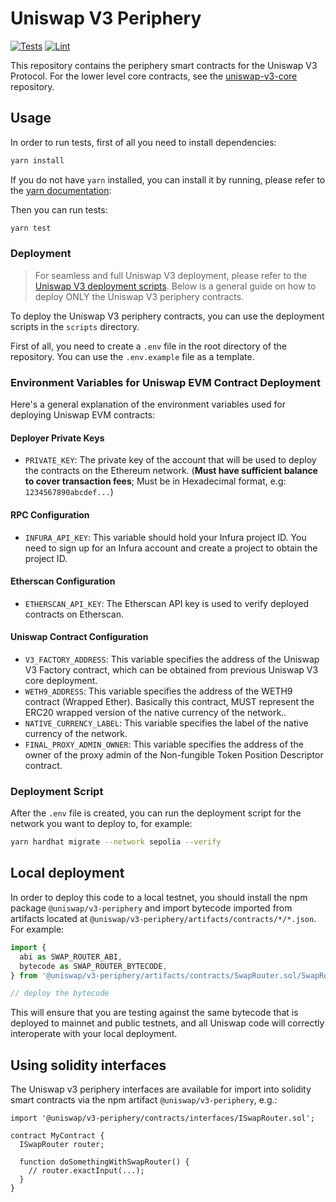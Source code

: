 # Uniswap V3 Periphery

[![Tests](https://github.com/Uniswap/uniswap-v3-periphery/workflows/Tests/badge.svg)](https://github.com/Uniswap/uniswap-v3-periphery/actions?query=workflow%3ATests)
[![Lint](https://github.com/Uniswap/uniswap-v3-periphery/workflows/Lint/badge.svg)](https://github.com/Uniswap/uniswap-v3-periphery/actions?query=workflow%3ALint)

This repository contains the periphery smart contracts for the Uniswap V3 Protocol.
For the lower level core contracts, see the [uniswap-v3-core](https://github.com/micro-capital/v3-core)
repository.

## Usage

In order to run tests, first of all you need to install dependencies:

```bash
yarn install
```

If you do not have `yarn` installed, you can install it by running, please refer to the [yarn documentation](https://classic.yarnpkg.com/en/docs/install):

Then you can run tests:

```bash
yarn test
```

### Deployment

> For seamless and full Uniswap V3 deployment, please refer to the [Uniswap V3 deployment scripts](https://github.com/micro-capital/deploy-v3).
> Below is a general guide on how to deploy ONLY the Uniswap V3 periphery contracts.

To deploy the Uniswap V3 periphery contracts, you can use the deployment scripts in the `scripts` directory.

First of all, you need to create a `.env` file in the root directory of the repository. You can use the `.env.example` file as a template.

### Environment Variables for Uniswap EVM Contract Deployment

Here's a general explanation of the environment variables used for deploying Uniswap EVM contracts:

#### Deployer Private Keys
- `PRIVATE_KEY`: The private key of the account that will be used to deploy the contracts on the Ethereum network.
  (**Must have sufficient balance to cover transaction fees**; Must be in Hexadecimal format, e.g: `1234567890abcdef...`)

#### RPC Configuration
- `INFURA_API_KEY`: This variable should hold your Infura project ID. You need to sign up for an Infura account and create a project to obtain the project ID.

#### Etherscan Configuration
- `ETHERSCAN_API_KEY`: The Etherscan API key is used to verify deployed contracts on Etherscan.

#### Uniswap Contract Configuration
- `V3_FACTORY_ADDRESS`: This variable specifies the address of the Uniswap V3 Factory contract, which can be obtained from previous Uniswap V3 core deployment.
- `WETH9_ADDRESS`: This variable specifies the address of the WETH9 contract (Wrapped Ether). Basically this contract, MUST represent the ERC20 wrapped version of the native currency of the network..
- `NATIVE_CURRENCY_LABEL`: This variable specifies the label of the native currency of the network.
- `FINAL_PROXY_ADMIN_OWNER`: This variable specifies the address of the owner of the proxy admin of the Non-fungible Token Position Descriptor contract.

### Deployment Script

After the `.env` file is created, you can run the deployment script for the network you want to deploy to, for example:

```bash
yarn hardhat migrate --network sepolia --verify
```

## Local deployment

In order to deploy this code to a local testnet, you should install the npm package
`@uniswap/v3-periphery`
and import bytecode imported from artifacts located at
`@uniswap/v3-periphery/artifacts/contracts/*/*.json`.
For example:

```typescript
import {
  abi as SWAP_ROUTER_ABI,
  bytecode as SWAP_ROUTER_BYTECODE,
} from '@uniswap/v3-periphery/artifacts/contracts/SwapRouter.sol/SwapRouter.json'

// deploy the bytecode
```

This will ensure that you are testing against the same bytecode that is deployed to
mainnet and public testnets, and all Uniswap code will correctly interoperate with
your local deployment.

## Using solidity interfaces

The Uniswap v3 periphery interfaces are available for import into solidity smart contracts
via the npm artifact `@uniswap/v3-periphery`, e.g.:

```solidity
import '@uniswap/v3-periphery/contracts/interfaces/ISwapRouter.sol';

contract MyContract {
  ISwapRouter router;

  function doSomethingWithSwapRouter() {
    // router.exactInput(...);
  }
}

```

